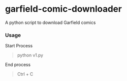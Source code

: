 # garfield-comic-downloader
A python script to download Garfield comics

### Usage
Start Process 
> python v1.py  

End process
> Ctrl + C
